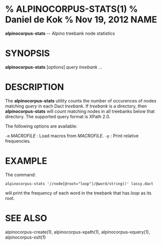% ALPINOCORPUS-STATS(1)
% Daniel de Kok
% Nov 19, 2012
NAME
====

**alpinocorpus-stats** -- Alpino treebank node statistics

SYNOPSIS
========

**alpinocorpus-stats** [*options*] *query* *treebank ...*

DESCRIPTION
===========

The **alpinocorpus-stats** utility counts the number of occurences of nodes
matching *query* in each Dact *treebank*. If *treebank* is a directory, then
**alpinocorpus-stats** will count matching nodes in all treebanks below that
directory. The supported query format is XPath 2.0.

The following options are available:

`-m` *MACROFILE*
:    Load macros from *MACROFILE*.
`-p`
:    Print relative frequencies.

EXAMPLE
=======

The command:

    alpinocorpus-stats '//node[@root="loop"]/@word/string()' lassy.dact

will print the frequency of each word in the treebank that has *loop* as
its root.

SEE ALSO
========

alpinocorpus-create(1), alpinocorpus-xpath(1), alpinocorpus-xquery(1),
alpinocorpus-xslt(1)
